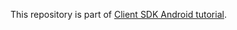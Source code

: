 This repository is part of [Client SDK Android tutorial](http://127.0.0.1:3000/client-sdk/tutorials/app-to-app/introduction/kotlin).
